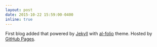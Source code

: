 ```yaml
---
layout: post
date: 2015-10-22 15:59:00-0400
inline: true
---
```


First blog added that powered by [Jekyll](https://jekyllrb.com/) with [al-folio](https://github.com/alshedivat/al-folio/) theme.
Hosted by [GitHub Pages](https://pages.github.com/).

